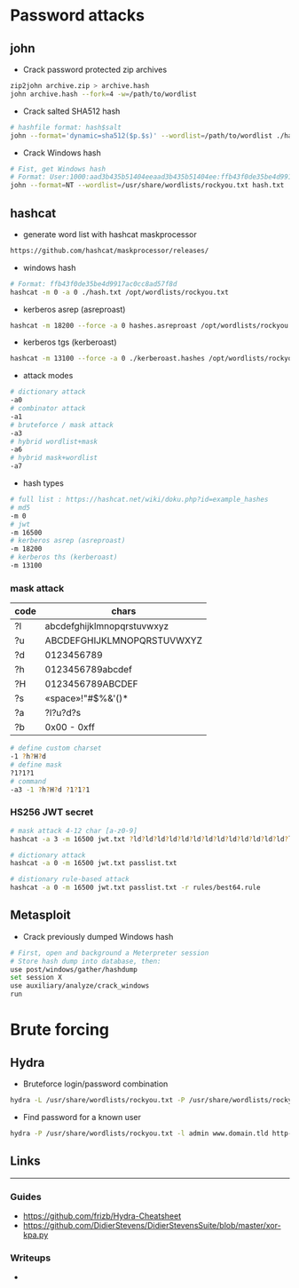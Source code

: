 # Password attacks
## john
- Crack password protected zip archives
```bash
zip2john archive.zip > archive.hash
john archive.hash --fork=4 -w=/path/to/wordlist
```

- Crack salted SHA512 hash
```bash
# hashfile format: hash$salt
john --format='dynamic=sha512($p.$s)' --wordlist=/path/to/wordlist ./hashfile
```

- Crack Windows hash
```sh
# Fist, get Windows hash
# Format: User:1000:aad3b435b51404eeaad3b435b51404ee:ffb43f0de35be4d9917ac0cc8ad57f8d:::
john --format=NT --wordlist=/usr/share/wordlists/rockyou.txt hash.txt
```

## hashcat
- generate word list with hashcat maskprocessor
```bash
https://github.com/hashcat/maskprocessor/releases/
```
- windows hash
```bash
# Format: ffb43f0de35be4d9917ac0cc8ad57f8d
hashcat -m 0 -a 0 ./hash.txt /opt/wordlists/rockyou.txt
```
- kerberos asrep (asreproast)
```bash
hashcat -m 18200 --force -a 0 hashes.asreproast /opt/wordlists/rockyou.txt
```
- kerberos tgs (kerberoast)
```bash
hashcat -m 13100 --force -a 0 ./kerberoast.hashes /opt/wordlists/rockyou.txt
```
- attack modes
```bash
# dictionary attack
-a0
# combinator attack
-a1
# bruteforce / mask attack
-a3
# hybrid wordlist+mask
-a6
# hybrid mask+wordlist
-a7
```
- hash types
```bash
# full list : https://hashcat.net/wiki/doku.php?id=example_hashes
# md5
-m 0
# jwt
-m 16500
# kerberos asrep (asreproast)
-m 18200
# kerberos ths (kerberoast)
-m 13100
```

### mask attack
| code | chars                      |
| ---- | -------------------------- |
| ?l   | abcdefghijklmnopqrstuvwxyz |
| ?u   | ABCDEFGHIJKLMNOPQRSTUVWXYZ |
| ?d   | 0123456789                 |
| ?h   | 0123456789abcdef           |
| ?H   | 0123456789ABCDEF           |
| ?s   | «space»!"#$%&'()*          |
| ?a   | ?l?u?d?s                   |
| ?b   | 0x00 - 0xff                |

```bash
# define custom charset
-1 ?h?H?d
# define mask
?1?1?1
# command
-a3 -1 ?h?H?d ?1?1?1
```

### HS256 JWT secret
```bash
# mask attack 4-12 char [a-z0-9]
hashcat -a 3 -m 16500 jwt.txt ?ld?ld?ld?ld?ld?ld?ld?ld?ld?ld?ld?ld?ld?ld?ld?ld -i --increment-min=4

# dictionary attack
hashcat -a 0 -m 16500 jwt.txt passlist.txt

# distionary rule-based attack
hashcat -a 0 -m 16500 jwt.txt passlist.txt -r rules/best64.rule
```

## Metasploit
- Crack previously dumped Windows hash
```sh
# First, open and background a Meterpreter session
# Store hash dump into database, then:
use post/windows/gather/hashdump
set session X
use auxiliary/analyze/crack_windows
run
```


# Brute forcing
## Hydra
- Bruteforce login/password combination
```bash
hydra -L /usr/share/wordlists/rockyou.txt -P /usr/share/wordlists/rockyou.txt <hostname> http-post-form "/path/to/login:<username field name>=^USER^&<password field name>=^PASS^:<error string>"
```
- Find password for a known user
```bash
hydra -P /usr/share/wordlists/rockyou.txt -l admin www.domain.tld http-post-form "/path/to/login.php:<username field name>=^USER^&<password field name>=^PASS^:<error string>"
```

## Links
___
### Guides
- https://github.com/frizb/Hydra-Cheatsheet
- https://github.com/DidierStevens/DidierStevensSuite/blob/master/xor-kpa.py

### Writeups
- 